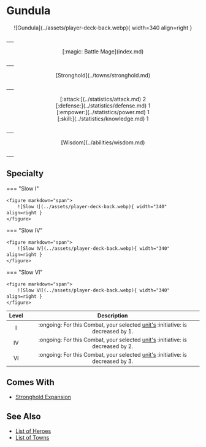 # Gundula

<p style="text-align: center;" markdown>![Gundula](../assets/player-deck-back.webp){ width=340 align=right }</p>
___
<p style="text-align: center;" markdown>[:magic: Battle Mage](index.md)</p>
___
<p style="text-align: center;" markdown>[Stronghold](../towns/stronghold.md)</p>
___

<p style="text-align: center;" markdown>[:attack:](../statistics/attack.md)&nbsp;2</br>[:defense:](../statistics/defense.md)&nbsp;1</br>[:empower:](../statistics/power.md)&nbsp;1</br>[:skill:](../statistics/knowledge.md)&nbsp;1</p>
___
<p style="text-align: center;" markdown>[Wisdom](../abilities/wisdom.md)</p>
___

## Specialty

=== "Slow Ⅰ"

    <figure markdown="span">
        ![Slow Ⅰ](../assets/player-deck-back.webp){ width="340" align=right }
    </figure>

=== "Slow Ⅳ"

    <figure markdown="span">
        ![Slow Ⅳ](../assets/player-deck-back.webp){ width="340" align=right }
    </figure>

=== "Slow Ⅵ"

    <figure markdown="span">
        ![Slow Ⅵ](../assets/player-deck-back.webp){ width="340" align=right }
    </figure>


| Level | Description |
| :---: | :---: |
| Ⅰ | :ongoing: For this Combat, your selected [unit's](../units/index.md) :initiative: is decreased by 1. |
| Ⅳ | :ongoing: For this Combat, your selected [unit's](../units/index.md) :initiative: is decreased by 2. |
| Ⅵ | :ongoing: For this Combat, your selected [unit's](../units/index.md) :initiative: is decreased by 3. |


## Comes With

- [Stronghold Expansion](../content/stronghold_expansion.md)


## See Also

- [List of Heroes](index.md)
- [List of Towns](../towns/index.md)

